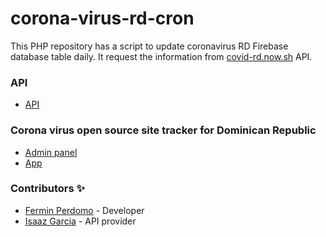 # corona-virus-rd-cron
This PHP repository has a script to update coronavirus RD Firebase database table daily. 
It request the information from [covid-rd.now.sh](https://covid-rd.now.sh/api/boletin) API.

### API

- [API](https://covid-rd.now.sh/api/boletin)
    
### Corona virus open source site tracker for Dominican Republic
- [Admin panel](https://github.com/masterfermin02/coronavirusrd-admin)
- [App](https://github.com/masterfermin02/coronavirusrd)


### Contributors ✨
- [Fermin Perdomo](https://github.com/masterfermin02) - Developer
- [Isaaz Garcia](https://github.com/isaazgarcia) - API provider
